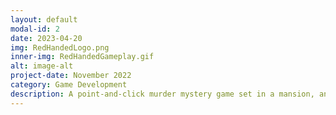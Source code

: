 ```yaml
---
layout: default
modal-id: 2
date: 2023-04-20
img: RedHandedLogo.png
inner-img: RedHandedGameplay.gif
alt: image-alt
project-date: November 2022
category: Game Development
description: A point-and-click murder mystery game set in a mansion, and playing as a Detective solving the case. Developed with a team of 4 within 4 months, Red Handed is available on <a href="https://bazzagibbs.itch.io/red-handed" target="_blank">Itch.io</a>.<br> I was the animator and <a href="https://www.youtube.com/@RedHandedGame" target="_blank">marketing/social media manager</a> of the game. 
---
```

